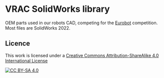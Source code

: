 # VRAC SolidWorks library

OEM parts used in our robots CAD, competing for the [Eurobot](https://www.eurobot.org/) competition. Most files are SolidWorks 2022.

## Licence

This work is licensed under a [Creative Commons Attribution-ShareAlike 4.0 International License][cc-by-sa]

[![CC BY-SA 4.0][cc-by-sa-image]][cc-by-sa]

[cc-by-sa]: http://creativecommons.org/licenses/by-sa/4.0/
[cc-by-sa-image]: https://i.creativecommons.org/l/by-sa/4.0/80x15.png